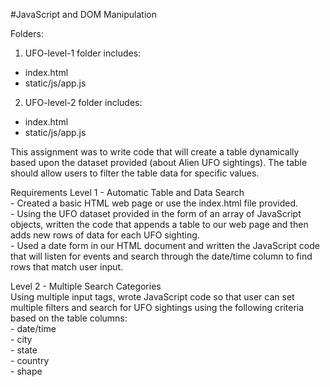 #JavaScript and DOM Manipulation

Folders:
1.	UFO-level-1 folder includes:
  -	index.html     
  -	static/js/app.js

2.	UFO-level-2 folder includes:        
  -	index.html     
  -	static/js/app.js      
    
This assignment was to write code that will create a table dynamically based upon the dataset provided (about Alien UFO sightings). The table should allow users to filter the table data for specific values.

Requirements
Level 1 - Automatic Table and Data Search  
     -	Created a basic HTML web page or use the index.html file provided.     
     -	Using the UFO dataset provided in the form of an array of JavaScript objects, written the code that appends a table to our web page and then adds new rows           of data for each UFO sighting.     
     -	Used a date form in our HTML document and written the JavaScript code that will listen for events and search through the date/time column to find rows that         match user input.   

Level 2 - Multiple Search Categories       
Using multiple input tags, wrote JavaScript code so that user can set multiple filters and search for UFO sightings using the following criteria based on the table columns:    
       -	date/time      
       -	city    
       -	state   
       -	country        
       -	shape   
